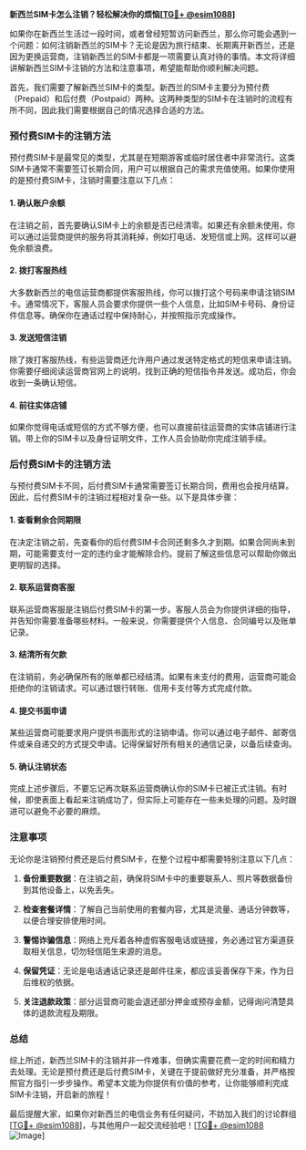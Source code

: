 **新西兰SIM卡怎么注销？轻松解决你的烦恼[[TG💪+ @esim1088](https://t.me/s/esim1088)]**

如果你在新西兰生活过一段时间，或者曾经短暂访问新西兰，那么你可能会遇到一个问题：如何注销新西兰的SIM卡？无论是因为旅行结束、长期离开新西兰，还是因为更换运营商，注销新西兰的SIM卡都是一项需要认真对待的事情。本文将详细讲解新西兰SIM卡注销的方法和注意事项，希望能帮助你顺利解决问题。

首先，我们需要了解新西兰SIM卡的类型。新西兰的SIM卡主要分为预付费（Prepaid）和后付费（Postpaid）两种。这两种类型的SIM卡在注销时的流程有所不同，因此我们需要根据自己的情况选择合适的方法。

### 预付费SIM卡的注销方法

预付费SIM卡是最常见的类型，尤其是在短期游客或临时居住者中非常流行。这类SIM卡通常不需要签订长期合同，用户可以根据自己的需求充值使用。如果你使用的是预付费SIM卡，注销时需要注意以下几点：

#### 1. 确认账户余额
在注销之前，首先要确认SIM卡上的余额是否已经清零。如果还有余额未使用，你可以通过运营商提供的服务将其消耗掉，例如打电话、发短信或上网。这样可以避免余额浪费。

#### 2. 拨打客服热线
大多数新西兰的电信运营商都提供客服热线，你可以拨打这个号码来申请注销SIM卡。通常情况下，客服人员会要求你提供一些个人信息，比如SIM卡号码、身份证件信息等。确保你在通话过程中保持耐心，并按照指示完成操作。

#### 3. 发送短信注销
除了拨打客服热线，有些运营商还允许用户通过发送特定格式的短信来申请注销。你需要仔细阅读运营商官网上的说明，找到正确的短信指令并发送。成功后，你会收到一条确认短信。

#### 4. 前往实体店铺
如果你觉得电话或短信的方式不够方便，也可以直接前往运营商的实体店铺进行注销。带上你的SIM卡以及身份证明文件，工作人员会协助你完成注销手续。

### 后付费SIM卡的注销方法

与预付费SIM卡不同，后付费SIM卡通常需要签订长期合同，费用也会按月结算。因此，后付费SIM卡的注销过程相对复杂一些。以下是具体步骤：

#### 1. 查看剩余合同期限
在决定注销之前，先查看你的后付费SIM卡合同还剩多久才到期。如果合同尚未到期，可能需要支付一定的违约金才能解除合约。提前了解这些信息可以帮助你做出更明智的选择。

#### 2. 联系运营商客服
联系运营商客服是注销后付费SIM卡的第一步。客服人员会为你提供详细的指导，并告知你需要准备哪些材料。一般来说，你需要提供个人信息、合同编号以及账单记录。

#### 3. 结清所有欠款
在注销前，务必确保所有的账单都已经结清。如果有未支付的费用，运营商可能会拒绝你的注销请求。可以通过银行转账、信用卡支付等方式完成付款。

#### 4. 提交书面申请
某些运营商可能要求用户提供书面形式的注销申请。你可以通过电子邮件、邮寄信件或亲自递交的方式提交申请。记得保留好所有相关的通信记录，以备后续查询。

#### 5. 确认注销状态
完成上述步骤后，不要忘记再次联系运营商确认你的SIM卡已被正式注销。有时候，即使表面上看起来注销成功了，但实际上可能存在一些未处理的问题。及时跟进可以避免不必要的麻烦。

### 注意事项

无论你是注销预付费还是后付费SIM卡，在整个过程中都需要特别注意以下几点：

1. **备份重要数据**：在注销之前，确保将SIM卡中的重要联系人、照片等数据备份到其他设备上，以免丢失。
   
2. **检查套餐详情**：了解自己当前使用的套餐内容，尤其是流量、通话分钟数等，以便合理安排使用时间。

3. **警惕诈骗信息**：网络上充斥着各种虚假客服电话或链接，务必通过官方渠道获取相关信息，切勿轻信陌生来源的消息。

4. **保留凭证**：无论是电话通话记录还是邮件往来，都应该妥善保存下来，作为日后维权的依据。

5. **关注退款政策**：部分运营商可能会退还部分押金或预存金额，记得询问清楚具体的退款流程及期限。

### 总结

综上所述，新西兰SIM卡的注销并非一件难事，但确实需要花费一定的时间和精力去处理。无论是预付费还是后付费SIM卡，关键在于提前做好充分准备，并严格按照官方指引一步步操作。希望本文能为你提供有价值的参考，让你能够顺利完成SIM卡注销，开启新的旅程！

最后提醒大家，如果你对新西兰的电信业务有任何疑问，不妨加入我们的讨论群组[[TG💪+ @esim1088](https://t.me/s/esim1088)]，与其他用户一起交流经验吧！[[TG💪+ @esim1088](https://t.me/s/esim1088) ![Image](https://i.postimg.cc/4NQfJmqS/Snipaste-2025-05-13-00-14-12.png)]